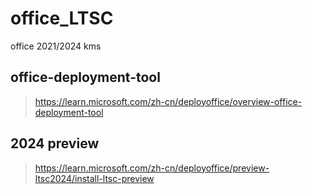 # office_LTSC
office 2021/2024 kms


## office-deployment-tool 
> https://learn.microsoft.com/zh-cn/deployoffice/overview-office-deployment-tool

## 2024 preview
> https://learn.microsoft.com/zh-cn/deployoffice/preview-ltsc2024/install-ltsc-preview